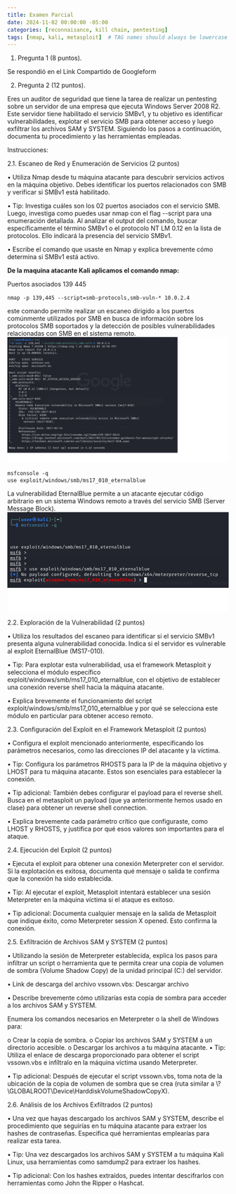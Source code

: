 ```yaml
---
title: Examen Parcial
date: 2024-11-02 00:00:00 -05:00
categories: [reconnaisance, kill chain, pentesting]
tags: [nmap, kali, metasploit]  # TAG names should always be lowercase
---
```



1. Pregunta 1 (8 puntos).

Se respondió en el Link Compartido de Googleform

2. Pregunta 2 (12 puntos).

Eres un auditor de seguridad que tiene la tarea de realizar un pentesting sobre un servidor de una empresa que ejecuta Windows Server 2008 R2. Este servidor tiene habilitado el servicio SMBv1, y tu objetivo es identificar vulnerabilidades, explotar el servicio SMB para obtener acceso y luego exfiltrar los archivos SAM y SYSTEM. Siguiendo los pasos a continuación, documenta tu procedimiento y las herramientas empleadas.

Instrucciones:

2.1. Escaneo de Red y Enumeración de Servicios (2 puntos)

•	Utiliza Nmap desde tu máquina atacante para descubrir servicios activos en la máquina objetivo. Debes identificar los puertos relacionados con SMB y verificar si SMBv1 está habilitado.

•	Tip: Investiga cuáles son los 02 puertos asociados con el servicio SMB. Luego, investiga como puedes usar nmap con el flag --script para una enumeración detallada. Al analizar el output del comando, buscar específicamente el término SMBv1 o el protocolo NT LM 0.12 en la lista de protocolos. Ello indicará la presencia del servicio SMBv1.

•	Escribe el comando que usaste en Nmap y explica brevemente cómo determina si SMBv1 está activo.

**De la maquina atacante Kali aplicamos el comando nmap:**

Puertos asociados
139
445

```
nmap -p 139,445 --script=smb-protocols,smb-vuln-* 10.0.2.4
```

este comando permite realizar un escaneo dirigido a los puertos comúnmente utilizados por SMB en busca de información sobre los protocolos SMB soportados y la detección de posibles vulnerabilidades relacionadas con SMB en el sistema remoto.
![figure1](/assets/images/fig001.png)

```
msfconsole -q
use exploit/windows/smb/ms17_010_eternalblue
```

La vulnerabilidad EternalBlue permite a un atacante ejecutar código arbitrario en un sistema Windows remoto a través del servicio SMB (Server Message Block).
![figure2](/assets/images/fig002.png) 

2.2. Exploración de la Vulnerabilidad (2 puntos)

•	Utiliza los resultados del escaneo para identificar si el servicio SMBv1 presenta alguna vulnerabilidad conocida. Indica si el servidor es vulnerable al exploit EternalBlue (MS17-010).

•	Tip: Para explotar esta vulnerabilidad, usa el framework Metasploit y selecciona el módulo específico exploit/windows/smb/ms17_010_eternalblue, con el objetivo de establecer una conexión reverse shell hacia la máquina atacante.

•	Explica brevemente el funcionamiento del script exploit/windows/smb/ms17_010_eternalblue y por qué se selecciona este módulo en particular para obtener acceso remoto.

2.3. Configuración del Exploit en el Framework Metasploit (2 puntos)

•	Configura el exploit mencionado anteriormente, especificando los parámetros necesarios, como las direcciones IP del atacante y la víctima.

•	Tip: Configura los parámetros RHOSTS para la IP de la máquina objetivo y LHOST para tu máquina atacante. Estos son esenciales para establecer la conexión.

•	Tip adicional: También debes configurar el payload para el reverse shell. Busca en el metasploit un payload (que ya anteriormente hemos usado en clase) para obtener un reverse shell connection.

•	Explica brevemente cada parámetro crítico que configuraste, como LHOST y RHOSTS, y justifica por qué esos valores son importantes para el ataque.

2.4. Ejecución del Exploit (2 puntos)

•	Ejecuta el exploit para obtener una conexión Meterpreter con el servidor. Si la explotación es exitosa, documenta qué mensaje o salida te confirma que la conexión ha sido establecida.

•	Tip: Al ejecutar el exploit, Metasploit intentará establecer una sesión Meterpreter en la máquina víctima si el ataque es exitoso.

•	Tip adicional: Documenta cualquier mensaje en la salida de Metasploit que indique éxito, como Meterpreter session X opened. Esto confirma la conexión.

2.5. Exfiltración de Archivos SAM y SYSTEM (2 puntos)

•	Utilizando la sesión de Meterpreter establecida, explica los pasos para infiltrar un script o herramienta que te permita crear una copia de volumen de sombra (Volume Shadow Copy) de la unidad principal (C:) del servidor.

•	Link de descarga del archivo vssown.vbs: Descargar archivo

•	Describe brevemente cómo utilizarías esta copia de sombra para acceder a los archivos SAM y SYSTEM. 

Enumera los comandos necesarios en Meterpreter o la shell de Windows para:

o	Crear la copia de sombra.
o	Copiar los archivos SAM y SYSTEM a un directorio accesible.
o	Descargar los archivos a tu máquina atacante.
•	Tip: Utiliza el enlace de descarga proporcionado para obtener el script vssown.vbs e infíltralo en la máquina víctima usando Meterpreter.

•	Tip adicional: Después de ejecutar el script vssown.vbs, toma nota de la ubicación de la copia de volumen de sombra que se crea (ruta similar a \\?\GLOBALROOT\Device\HarddiskVolumeShadowCopyX).

2.6. Análisis de los Archivos Exfiltrados (2 puntos)

•	Una vez que hayas descargado los archivos SAM y SYSTEM, describe el procedimiento que seguirías en tu máquina atacante para extraer los hashes de contraseñas. Especifica qué herramientas emplearías para realizar esta tarea.

•	Tip: Una vez descargados los archivos SAM y SYSTEM a tu máquina Kali Linux, usa herramientas como samdump2 para extraer los hashes.

•	Tip adicional: Con los hashes extraídos, puedes intentar descifrarlos con herramientas como John the Ripper o Hashcat.
